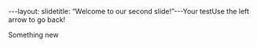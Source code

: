 ---layout: slidetitle: “Welcome to our second slide!”---Your testUse the left arrow to go back!

Something new
